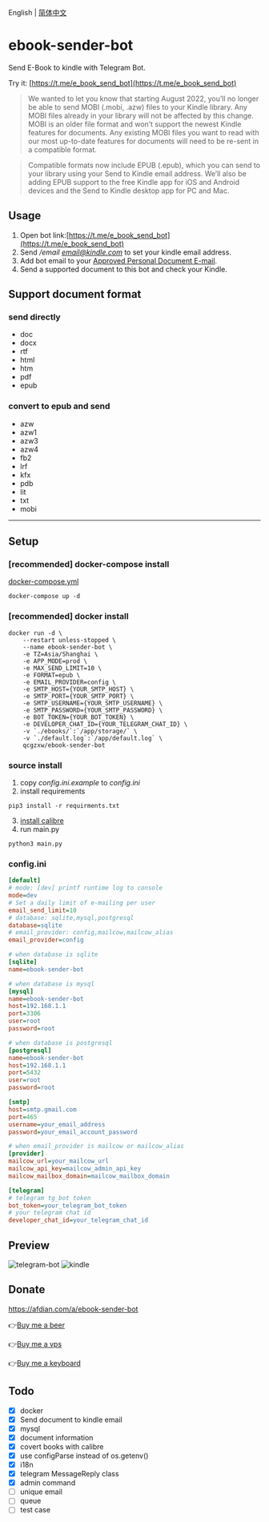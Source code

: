 English | [简体中文](README-ZH.md)

# ebook-sender-bot
Send E-Book to kindle with Telegram Bot.

Try it: [https://t.me/e_book_send_bot](https://t.me/e_book_send_bot)

> We wanted to let you know that starting August 2022, you’ll no longer be able to send MOBI (.mobi, .azw) files to your Kindle library. Any MOBI files already in your library will not be affected by this change. MOBI is an older file format and won’t support the newest Kindle features for documents. Any existing MOBI files you want to read with our most up-to-date features for documents will need to be re-sent in a compatible format.

> Compatible formats now include EPUB (.epub), which you can send to your library using your Send to Kindle email address. We’ll also be adding EPUB support to the free Kindle app for iOS and Android devices and the Send to Kindle desktop app for PC and Mac. 

## Usage

1. Open bot link:[https://t.me/e_book_send_bot](https://t.me/e_book_send_bot)
2. Send */email email@kindle.com* to set your kindle email address.
3. Add bot email to your [Approved Personal Document E-mail](https://www.amazon.com/hz/mycd/myx#/home/settings/payment).
4. Send a supported document to this bot and check your Kindle.

## Support document format
### send directly
- doc 
- docx 
- rtf 
- html 
- htm 
- pdf
- epub

### convert to epub and send
- azw 
- azw1 
- azw3 
- azw4 
- fb2 
- lrf 
- kfx 
- pdb 
- lit
- txt 
- mobi

---

## Setup

### [recommended] docker-compose install
[docker-compose.yml](docker-compose.yml)
```shell
docker-compose up -d
```

### [recommended] docker install
```shell
docker run -d \
    --restart unless-stopped \
    --name ebook-sender-bot \
    -e TZ=Asia/Shanghai \
    -e APP_MODE=prod \
    -e MAX_SEND_LIMIT=10 \
    -e FORMAT=epub \
    -e EMAIL_PROVIDER=config \
    -e SMTP_HOST={YOUR_SMTP_HOST} \
    -e SMTP_PORT={YOUR_SMTP_PORT} \
    -e SMTP_USERNAME={YOUR_SMTP_USERNAME} \
    -e SMTP_PASSWORD={YOUR_SMTP_PASSWORD} \
    -e BOT_TOKEN={YOUR_BOT_TOKEN} \
    -e DEVELOPER_CHAT_ID={YOUR_TELEGRAM_CHAT_ID} \
    -v `./ebooks/`:`/app/storage/` \
    -v `./default.log`:`/app/default.log` \
    qcgzxw/ebook-sender-bot
```

### source install
1. copy *config.ini.example* to *config.ini*
2. install requirements
```shell
pip3 install -r requirments.txt
```
3. [install calibre](https://calibre-ebook.com/download)
4. run main.py
```shell
python3 main.py
```

### config.ini
```ini
[default]
# mode: [dev] printf runtime log to console 
mode=dev
# Set a daily limit of e-mailing per user
email_send_limit=10
# database: sqlite,mysql,postgresql
database=sqlite
# email_provider: config,mailcow,mailcow_alias
email_provider=config

# when database is sqlite
[sqlite]
name=ebook-sender-bot

# when database is mysql
[mysql]
name=ebook-sender-bot
host=192.168.1.1
port=3306
user=root
password=root

# when database is postgresql
[postgresql]
name=ebook-sender-bot
host=192.168.1.1
port=5432
user=root
password=root

[smtp]
host=smtp.gmail.com
port=465
username=your_email_address
password=your_email_account_password

# when email_provider is mailcow or mailcow_alias
[provider]
mailcow_url=your_mailcow_url
mailcow_api_key=mailcow_admin_api_key
mailcow_mailbox_domain=mailcow_mailbox_domain

[telegram]
# telegram tg_bot token
bot_token=your_telegram_bot_token
# your telegram chat id
developer_chat_id=your_telegram_chat_id
```

## Preview
![telegram-bot](https://cdn.jsdelivr.net/gh/image-backup/qcgzxw-images@master/image/16344769229431634476922938.png)
![kindle](https://cdn.jsdelivr.net/gh/image-backup/qcgzxw-images@master/image/16344842508421634484250830.png)

## Donate

<https://afdian.com/a/ebook-sender-bot>

👉[Buy me a beer](https://www.paypal.com/cgi-bin/webscr?cmd=_s-xclick&hosted_button_id=M67JY6LTXNLB4&on0=donate&os0=Buy+Me+A+Beer)

👉[Buy me a vps](https://www.paypal.com/cgi-bin/webscr?cmd=_s-xclick&hosted_button_id=M67JY6LTXNLB4&on0=donate&os0=Buy+Me+A+VPS)

👉[Buy me a keyboard](https://www.paypal.com/cgi-bin/webscr?cmd=_s-xclick&hosted_button_id=M67JY6LTXNLB4&on0=donate&os0=Buy+Me+A+Keyboard)

## Todo
- [x] docker
- [x] Send document to kindle email
- [x] mysql
- [x] document information
- [x] covert books with calibre
- [x] use configParse instead of os.getenv()
- [x] i18n
- [x] telegram MessageReply class
- [x] admin command
- [ ] unique email
- [ ] queue
- [ ] test case

